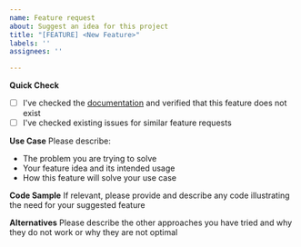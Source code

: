 ```yaml
---
name: Feature request
about: Suggest an idea for this project
title: "[FEATURE] <New Feature>"
labels: ''
assignees: ''

---
```


**Quick Check**
- [ ] I've checked the [documentation](https://pyper-dev.github.io/pyper/) and verified that this feature does not exist
- [ ] I've checked existing issues for similar feature requests

**Use Case**
Please describe:
* The problem you are trying to solve
* Your feature idea and its intended usage
* How this feature will solve your use case

**Code Sample**
If relevant, please provide and describe any code illustrating the need for your suggested feature

**Alternatives**
Please describe the other approaches you have tried and why they do not work or why they are not optimal
